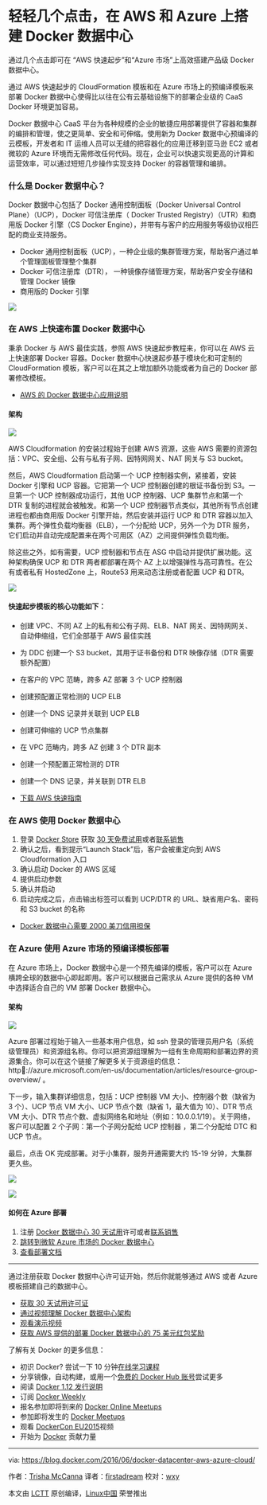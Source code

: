  轻轻几个点击，在 AWS 和 Azure 上搭建 Docker 数据中心
===================================================

通过几个点击即可在 “AWS 快速起步”和“Azure 市场”上高效搭建产品级 Docker 数据中心。

通过 AWS 快速起步的 CloudFormation 模板和在 Azure 市场上的预编译模板来部署 Docker 数据中心使得比以往在公有云基础设施下的部署企业级的 CaaS Docker 环境更加容易。

Docker 数据中心 CaaS 平台为各种规模的企业的敏捷应用部署提供了容器和集群的编排和管理，使之更简单、安全和可伸缩。使用新为 Docker 数据中心预编译的云模板，开发者和 IT 运维人员可以无缝的把容器化的应用迁移到亚马逊 EC2 或者微软的 Azure 环境而无需修改任何代码。现在，企业可以快速实现更高的计算和运营效率，可以通过短短几步操作实现支持 Docker 的容器管理和编排。

### 什么是 Docker 数据中心？

Docker 数据中心包括了 Docker 通用控制面板（Docker Universal Control Plane）（UCP），Docker 可信注册库（ Docker Trusted Registry）（UTR）和商用版 Docker 引擎（CS Docker Engine），并带有与客户的应用服务等级协议相匹配的商业支持服务。

- Docker 通用控制面板（UCP），一种企业级的集群管理方案，帮助客户通过单个管理面板管理整个集群
- Docker 可信注册库（DTR）， 一种镜像存储管理方案，帮助客户安全存储和管理 Docker 镜像
- 商用版的 Docker 引擎

![](http://img.scoop.it/lVraAJgJbjAKqfWCLtLuZLnTzqrqzN7Y9aBZTaXoQ8Q=)

### 在 AWS 上快速布置 Docker 数据中心

秉承 Docker 与 AWS 最佳实践，参照 AWS 快速起步教程来，你可以在 AWS 云上快速部署 Docker 容器。Docker 数据中心快速起步基于模块化和可定制的 CloudFormation 模板，客户可以在其之上增加额外功能或者为自己的 Docker 部署修改模板。

- [AWS 的 Docker 数据中心应用说明](https://youtu.be/aUx7ZdFSkXU)

#### 架构

![](http://img.scoop.it/sZ3_TxLba42QB-r_6vuApLnTzqrqzN7Y9aBZTaXoQ8Q=)

AWS Cloudformation 的安装过程始于创建 AWS 资源，这些 AWS 需要的资源包括：VPC、安全组、公有与私有子网、因特网网关、NAT 网关与 S3 bucket。

然后，AWS Cloudformation 启动第一个 UCP 控制器实例，紧接着，安装 Docker 引擎和 UCP 容器。它把第一个 UCP 控制器创建的根证书备份到 S3。一旦第一个 UCP 控制器成功运行，其他 UCP 控制器、UCP 集群节点和第一个 DTR 复制的进程就会被触发。和第一个 UCP 控制器节点类似，其他所有节点创建进程也都由商用版 Docker 引擎开始，然后安装并运行 UCP 和 DTR 容器以加入集群。两个弹性负载均衡器（ELB），一个分配给 UCP，另外一个为 DTR 服务，它们启动并自动完成配置来在两个可用区（AZ）之间提供弹性负载均衡。

除这些之外，如有需要，UCP 控制器和节点在 ASG 中启动并提供扩展功能。这种架构确保 UCP 和 DTR 两者都部署在两个 AZ 上以增强弹性与高可靠性。在公有或者私有 HostedZone 上，Route53 用来动态注册或者配置 UCP 和 DTR。

![](http://img.scoop.it/HM7Ag6RFvMXvZ_iBxRgKo7nTzqrqzN7Y9aBZTaXoQ8Q=)

#### 快速起步模板的核心功能如下：

- 创建 VPC、不同 AZ 上的私有和公有子网、ELB、NAT 网关、因特网网关、自动伸缩组，它们全部基于 AWS 最佳实践
- 为 DDC 创建一个 S3 bucket，其用于证书备份和 DTR 映像存储（DTR 需要额外配置）
- 在客户的 VPC 范畴，跨多 AZ 部署 3 个 UCP 控制器
- 创建预配置正常检测的 UCP ELB
- 创建一个 DNS 记录并关联到 UCP ELB
- 创建可伸缩的 UCP 节点集群
- 在 VPC 范畴内，跨多 AZ 创建 3 个 DTR 副本
- 创建一个预配置正常检测的 DTR
- 创建一个 DNS 记录，并关联到 DTR ELB

- [下载 AWS 快速指南](https://s3.amazonaws.com/quickstart-reference/docker/latest/doc/docker-datacenter-on-the-aws-cloud.pdf)


### 在 AWS 使用 Docker 数据中心

1. 登录 [Docker Store][1] 获取 [30 天免费试用][2]或者[联系销售][4]
2. 确认之后，看到提示“Launch Stack”后，客户会被重定向到 AWS Cloudformation 入口
3. 确认启动 Docker 的 AWS 区域
4. 提供启动参数
5. 确认并启动
6. 启动完成之后，点击输出标签可以看到 UCP/DTR 的 URL、缺省用户名、密码和 S3 bucket 的名称

- [Docker 数据中心需要 2000 美刀信用担保](https://aws.amazon.com/mp/contactdocker/)

### 在 Azure 使用 Azure 市场的预编译模板部署

在 Azure 市场上，Docker 数据中心是一个预先编译的模板，客户可以在 Azure 横跨全球的数据中心即起即用。客户可以根据自己需求从 Azure 提供的各种 VM 中选择适合自己的 VM 部署 Docker 数据中心。

#### 架构 

![](http://img.scoop.it/V9SpuBCoAnUnkRL3J-FRFLnTzqrqzN7Y9aBZTaXoQ8Q=)

Azure 部署过程始于输入一些基本用户信息，如 ssh 登录的管理员用户名（系统级管理员）和资源组名称。你可以把资源组理解为一组有生命周期和部署边界的资源集合。你可以在这个链接了解更多关于资源组的信息： http://azure.microsoft.com/en-us/documentation/articles/resource-group-overview/ 。

下一步，输入集群详细信息，包括：UCP 控制器 VM 大小、控制器个数（缺省为 3 个）、UCP 节点 VM 大小、UCP 节点个数（缺省 1，最大值为 10）、DTR 节点 VM 大小、DTR 节点个数、虚拟网络名和地址（例如：10.0.0.1/19）。关于网络，客户可以配置 2 个子网：第一个子网分配给 UCP 控制器 ，第二个分配给 DTC 和 UCP 节点。

最后，点击 OK 完成部署。对于小集群，服务开通需要大约 15-19 分钟，大集群更久些。

![](http://img.scoop.it/DXPM5-GXP0j2kEhno0kdRLnTzqrqzN7Y9aBZTaXoQ8Q=)

![](http://img.scoop.it/321ElkCf6rqb7u_-nlGPtrnTzqrqzN7Y9aBZTaXoQ8Q=)

#### 如何在 Azure 部署

1. 注册 [Docker 数据中心 30 天试用][5]许可或者[联系销售][6]
2. [跳转到微软 Azure 市场的 Docker 数据中心][7]
3. [查看部署文档][8]


---

通过注册获取 Docker 数据中心许可证开始，然后你就能够通过 AWS 或者 Azure 模板搭建自己的数据中心。

- [获取 30 天试用许可证][9]
- [通过视频理解 Docker 数据中心架构][10]
- [观看演示视频][11]
- [获取 AWS 提供的部署 Docker 数据中心的 75 美元红包奖励][12]

了解有关 Docker 的更多信息：

- 初识 Docker? 尝试一下 10 分钟[在线学习课程][20]
- 分享镜像，自动构建，或用一个[免费的 Docker Hub 账号][21]尝试更多
- 阅读 [Docker 1.12 发行说明][22]
- 订阅 [Docker Weekly][23]
- 报名参加即将到来的 [Docker Online Meetups][24]
- 参加即将发生的 [Docker Meetups][25]
- 观看 [DockerCon EU2015][26]视频
- 开始为 [Docker][27] 贡献力量


--------------------------------------------------------------------------------

via: https://blog.docker.com/2016/06/docker-datacenter-aws-azure-cloud/

作者：[Trisha McCanna][a]
译者：[firstadream](https://github.com/firstadream)
校对：[wxy](https://github.com/wxy)

本文由 [LCTT](https://github.com/LCTT/TranslateProject) 原创编译，[Linux中国](https://linux.cn/) 荣誉推出

[a]: https://blog.docker.com/author/trisha/
[1]: https://store.docker.com/login?next=%2Fbundles%2Fdocker-datacenter%2Fpurchase?plan=free-trial
[2]: https://store.docker.com/login?next=%2Fbundles%2Fdocker-datacenter%2Fpurchase?plan=free-trial
[4]: https://goto.docker.com/contact-us.html
[5]: https://store.docker.com/login?next=%2Fbundles%2Fdocker-datacenter%2Fpurchase?plan=free-trial
[6]: https://goto.docker.com/contact-us.html
[7]: https://azure.microsoft.com/en-us/marketplace/partners/docker/dockerdatacenterdocker-datacenter/
[8]: https://success.docker.com/Datacenter/Apply/Docker_Datacenter_on_Azure
[9]: http://www.docker.com/trial
[10]: https://www.youtube.com/playlist?list=PLkA60AVN3hh8tFH7xzI5Y-vP48wUiuXfH
[11]: https://www.youtube.com/playlist?list=PLkA60AVN3hh8a8JaIOA5Q757KiqEjPKWr
[12]: https://aws.amazon.com/quickstart/promo/
[20]: https://docs.docker.com/engine/understanding-docker/ 
[21]: https://hub.docker.com/
[22]: https://docs.docker.com/release-notes/
[23]: https://www.docker.com/subscribe_newsletter/
[24]: http://www.meetup.com/Docker-Online-Meetup/
[25]: https://www.docker.com/community/meetup-groups
[26]: https://www.youtube.com/playlist?list=PLkA60AVN3hh87OoVra6MHf2L4UR9xwJkv
[27]: https://docs.docker.com/contributing/contributing/

